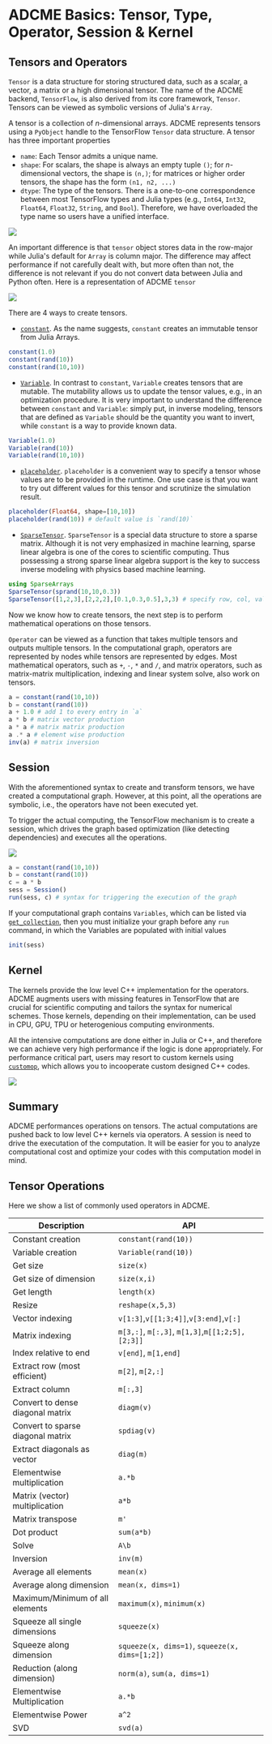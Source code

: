 
# ADCME Basics: Tensor, Type, Operator, Session & Kernel

## Tensors and Operators

`Tensor` is a data structure for storing structured data, such as a scalar, a vector, a matrix or a high dimensional tensor. The name of the ADCME backend, `TensorFlow`, is also derived from its core framework, `Tensor`. Tensors can be viewed as symbolic versions of Julia's `Array`. 



A tensor is a collection of $n$-dimensional arrays. ADCME represents tensors using a `PyObject` handle to the TensorFlow `Tensor` data structure. A tensor has three important properties

- `name`: Each Tensor admits a unique name. 
- `shape`: For scalars, the shape is always an empty tuple `()`; for $n$-dimensional vectors, the shape is `(n,)`; for matrices or higher order tensors, the shape has the form `(n1, n2, ...)`
- `dtype`: The type of the tensors. There is a one-to-one correspondence between most TensorFlow types and Julia types (e.g., `Int64`, `Int32`, `Float64`, `Float32`, `String`, and `Bool`). Therefore, we have overloaded the type name so users have a unified interface. 

![](./assets/tensorspec.png)

An important difference is that `tensor` object stores data in the row-major while Julia's default for `Array` is column major. The difference may affect performance if not carefully dealt with, but more often than not, the difference is not relevant if you do not convert data between Julia and Python often. Here is a representation of ADCME `tensor`

![](./assets/tensors.png)

There are 4 ways to create tensors. 

- [`constant`](@ref). As the name suggests, `constant` creates an immutable tensor from Julia Arrays. 

```julia
constant(1.0)
constant(rand(10))
constant(rand(10,10))
```

- [`Variable`](@ref). In contrast to `constant`, `Variable` creates tensors that are mutable. The mutability allows us to update the tensor values, e.g., in an optimization procedure. It is very important to understand the difference between `constant` and `Variable`: simply put, in inverse modeling, tensors that are defined as `Variable` should be the quantity you want to invert, while `constant` is a way to provide known data.

```julia
Variable(1.0)
Variable(rand(10))
Variable(rand(10,10))
```

- [`placeholder`](@ref). `placeholder` is a convenient way to specify a tensor whose values are to be provided in the runtime. One use case is that you want to try out different values for this tensor and scrutinize the simulation result. 

```julia
placeholder(Float64, shape=[10,10])
placeholder(rand(10)) # default value is `rand(10)`
```

- [`SparseTensor`](@ref). `SparseTensor` is a special data structure to store a sparse matrix. Although it is not very emphasized in machine learning, sparse linear algebra is one of the cores to scientific computing. Thus possessing a strong sparse linear algebra support is the key to success inverse modeling with physics based machine learning. 

```julia
using SparseArrays
SparseTensor(sprand(10,10,0.3))
SparseTensor([1,2,3],[2,2,2],[0.1,0.3,0.5],3,3) # specify row, col, value, number of rows, number of columns
```



Now we know how to create tensors, the next step is to perform mathematical operations on those tensors.

`Operator` can be viewed as a function that takes multiple tensors and outputs multiple tensors. In the computational graph, operators are represented by nodes while tensors are represented by edges. Most mathematical operators, such as `+`, `-`, `*` and `/`, and matrix operators, such as matrix-matrix multiplication, indexing and linear system solve, also work on tensors. 

```julia
a = constant(rand(10,10))
b = constant(rand(10))
a + 1.0 # add 1 to every entry in `a`
a * b # matrix vector production
a * a # matrix matrix production
a .* a # element wise production
inv(a) # matrix inversion
```

## Session

With the aforementioned syntax to create and transform tensors, we have created a computational graph. However, at this point, all the operations are symbolic, i.e., the operators have not been executed yet. 

To trigger the actual computing, the TensorFlow mechanism is to create a session, which drives the graph based optimization (like detecting dependencies) and executes all the operations.  

![](./assets/session.gif)

```julia
a = constant(rand(10,10))
b = constant(rand(10))
c = a * b
sess = Session()
run(sess, c) # syntax for triggering the execution of the graph
```

If your computational graph contains `Variables`, which can be listed via [`get_collection`](@ref), then you must initialize your graph before any `run` command, in which the Variables are populated with initial values

```julia
init(sess)
```

## Kernel

The kernels provide the low level C++ implementation for the operators. ADCME augments users with missing features in TensorFlow that are crucial for scientific computing and tailors the syntax for numerical schemes. Those kernels, depending on their implementation, can be used in CPU, GPU, TPU or heterogenious computing environments. 

All the intensive computations are  done either in Julia or C++, and therefore we can achieve very high performance if the logic is done appropriately. For performance critical part, users may resort to custom kernels using [`customop`](@ref), which allows you to incooperate custom designed C++ codes. 

![](./assets/kernel.png)



## Summary

ADCME performances operations on tensors. The actual computations are pushed back to low level C++ kernels via operators. A session is need to drive the executation of the computation. It will be easier for you to analyze computational cost and optimize your codes with this computation model in mind. 



## Tensor Operations
Here we show a list of commonly used operators in ADCME. 

| Description                       | API                                             |
| --------------------------------- | ----------------------------------------------- |
| Constant creation                 | `constant(rand(10))`                            |
| Variable creation                 | `Variable(rand(10))`                            |
| Get size                          | `size(x)`                                       |
| Get size of dimension             | `size(x,i)`                                     |
| Get length                        | `length(x)`                                     |
| Resize                            | `reshape(x,5,3)`                                |
| Vector indexing                   | `v[1:3]`,`v[[1;3;4]]`,`v[3:end]`,`v[:]`         |
| Matrix indexing                   | `m[3,:]`, `m[:,3]`, `m[1,3]`,`m[[1;2;5],[2;3]]` |
| Index relative to end             | `v[end]`, `m[1,end]`                            |
| Extract row (most efficient)      | `m[2]`, `m[2,:]`                                |
| Extract column                    | `m[:,3]`                                        |
| Convert to dense diagonal matrix  | `diagm(v)`                                      |
| Convert to sparse diagonal matrix | `spdiag(v)`                                     |
| Extract diagonals as vector       | `diag(m)`                                       |
| Elementwise multiplication        | `a.*b`                                          |
| Matrix (vector) multiplication    | `a*b`                                           |
| Matrix transpose                  | `m'`                                            |
| Dot product                       | `sum(a*b)`                                      |
| Solve                             | `A\b`                                           |
| Inversion                         | `inv(m)`                                        |
| Average all elements              | `mean(x)`                                       |
| Average along dimension           | `mean(x, dims=1)`                               |
| Maximum/Minimum of all elements   | `maximum(x)`, `minimum(x)`                      |
| Squeeze all single dimensions     | `squeeze(x)`                                    |
| Squeeze along dimension           | `squeeze(x, dims=1)`, `squeeze(x, dims=[1;2])`  |
| Reduction (along dimension)       | `norm(a)`, `sum(a, dims=1)`                     |
| Elementwise Multiplication        | `a.*b`                                          |
| Elementwise Power                 | `a^2`                                           |
| SVD                               | `svd(a)`                                        |
